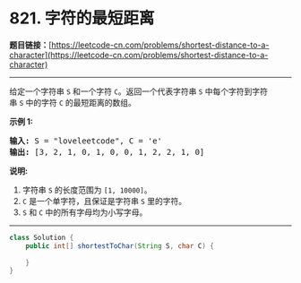 # 821. 字符的最短距离

**题目链接：**[https://leetcode-cn.com/problems/shortest-distance-to-a-character](https://leetcode-cn.com/problems/shortest-distance-to-a-character)

---

<div class="content__1Y2H">
 <div class="notranslate">
  <p>给定一个字符串&nbsp;<code>S</code>&nbsp;和一个字符&nbsp;<code>C</code>。返回一个代表字符串&nbsp;<code>S</code>&nbsp;中每个字符到字符串&nbsp;<code>S</code>&nbsp;中的字符&nbsp;<code>C</code>&nbsp;的最短距离的数组。</p> 
  <p><strong>示例 1:</strong></p> 
  <pre class="language-text"><strong>输入:</strong> S = "loveleetcode", C = 'e'
<strong>输出:</strong> [3, 2, 1, 0, 1, 0, 0, 1, 2, 2, 1, 0]
</pre> 
  <p><strong>说明:</strong></p> 
  <ol> 
   <li>字符串&nbsp;<code>S</code>&nbsp;的长度范围为&nbsp;<code>[1, 10000]</code>。</li> 
   <li><code>C</code>&nbsp;是一个单字符，且保证是字符串&nbsp;<code>S</code>&nbsp;里的字符。</li> 
   <li><code>S</code>&nbsp;和&nbsp;<code>C</code>&nbsp;中的所有字母均为小写字母。</li> 
  </ol> 
 </div>
</div>

---

```java
class Solution {
    public int[] shortestToChar(String S, char C) {
        
    }
}
```